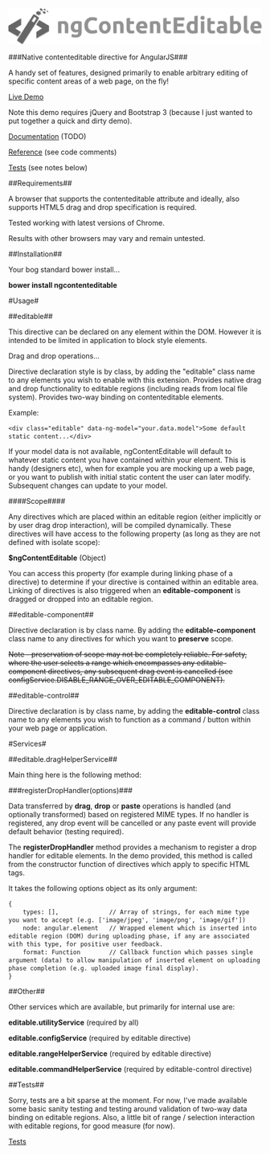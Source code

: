 ![ngContentEditable](https://raw.githubusercontent.com/cathalsurfs/ng-contenteditable/master/demo/img/logo.png)

###Native contenteditable directive for AngularJS###

A handy set of features, designed primarily to enable arbitrary editing of specific content areas of a web page, on the fly!

[Live Demo](http://inchsurf.com/ng-contenteditable/)

Note this demo requires jQuery and Bootstrap 3 (because I just wanted to put together a quick and dirty demo).

[Documentation](https://github.com/cathalsurfs/ng-contenteditable/wiki) (TODO)

[Reference](https://github.com/cathalsurfs/ng-contenteditable/blob/master/demo/js/app.js) (see code comments)

[Tests](https://github.com/cathalsurfs/ng-contenteditable/tree/master/test) (see notes below)

##Requirements##

A browser that supports the contenteditable attribute and ideally, also supports HTML5 drag and drop specification is required.

Tested working with latest versions of Chrome.

Results with other browsers may vary and remain untested.

##Installation##

Your bog standard bower install...

__bower install ngcontenteditable__



#Usage#

##editable##

This directive can be declared on any element within the DOM. However it is intended to be limited in application to block style elements.

Drag and drop operations...

Directive declaration style is by class, by adding the "editable" class name to any elements you wish to enable with this extension. Provides native drag and drop functionality to editable regions (including reads from local file system). Provides two-way binding on contenteditable elements.

Example:

	<div class="editable" data-ng-model="your.data.model">Some default static content...</div>

If your model data is not available, ngContentEditable will default to whatever static content you have contained within your element. This is handy (designers etc), when for example you are mocking up a web page, or you want to publish with initial static content the user can later modify. Subsequent changes can update to your model.

####Scope####

Any directives which are placed within an editable region (either implicitly or by user drag drop interaction), will be compiled dynamically. These directives will have access to the following property (as long as they are not defined with isolate scope):

__$ngContentEditable__ (Object)

You can access this property (for example during linking phase of a directive) to determine if your directive is contained within an editable area. Linking of directives is also triggered when an __editable-component__ is dragged or dropped into an editable region.

##editable-component##

Directive declaration is by class name. By adding the __editable-component__ class name to any directives for which you want to __preserve__ scope.

~~Note - preservation of scope may not be completely reliable. For safety, where the user selects a range which encompasses any editable-component directives, any subsequent drag event is cancelled (see configService.DISABLE_RANGE_OVER_EDITABLE_COMPONENT).~~

##editable-control##

Directive declaration is by class name, by adding the __editable-control__ class name to any elements you wish to function as a command / button within your web page or application.

#Services#

##editable.dragHelperService##

Main thing here is the following method:

###registerDropHandler(options)###

Data transferred by __drag__, __drop__ or __paste__ operations is handled (and optionally transformed) based on registered MIME types. If no handler is registered, any drop event will be cancelled or any paste event will provide default behavior (testing required).

The __registerDropHandler__ method provides a mechanism to register a drop handler for editable elements. In the demo provided, this method is called from the constructor function of directives which apply to specific HTML tags.

It takes the following options object as its only argument:

	{
		types: [], 				// Array of strings, for each mime type you want to accept (e.g. ['image/jpeg', 'image/png', 'image/gif'])
		node: angular.element 	// Wrapped element which is inserted into editable region (DOM) during uploading phase, if any are associated with this type, for positive user feedback.
		format: Function 		// Callback function which passes single argument (data) to allow manipulation of inserted element on uploading phase completion (e.g. uploaded image final display).
	}

##Other##

Other services which are available, but primarily for internal use are:

__editable.utilityService__ (required by all)

__editable.configService__ (required by editable directive)

__editable.rangeHelperService__ (required by editable directive)

__editable.commandHelperService__ (required by editable-control directive)

##Tests##

Sorry, tests are a bit sparse at the moment. For now, I've made available some basic sanity testing and testing around validation of two-way data binding on editable regions. Also, a little bit of range / selection interaction with editable regions, for good measure (for now).

[Tests](https://github.com/cathalsurfs/ng-contenteditable/tree/master/test)

